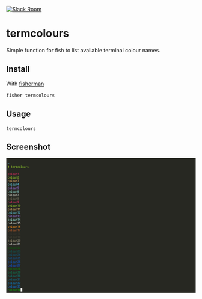 [![Slack Room][slack-badge]][slack-link]

# termcolours

Simple function for fish to list available terminal colour names.

## Install

With [fisherman]

```
fisher termcolours
```

## Usage

```fish
termcolours
```

## Screenshot

![Screenshot](screenshot.png)

[travis-link]: https://travis-ci.org/fishery/termcolours
[travis-badge]: https://img.shields.io/travis/fishery/termcolours.svg?style=flat-square
[slack-link]: https://fisherman-wharf.herokuapp.com/
[slack-badge]: https://img.shields.io/badge/slack-join%20the%20chat-00B9FF.svg?style=flat-square
[fisherman]: https://github.com/fisherman/fisherman
